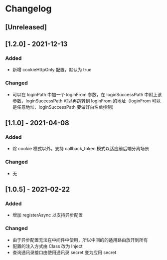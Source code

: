# Changelog

## [Unreleased]

## [1.2.0] - 2021-12-13
### Added
- 新增 cookieHttpOnly 配置，默认为 true

### Changed
- 可以在 loginPath 中加一个 loginFrom 参数，在 loginSuccessPath 中附上该参数，loginSuccessPath 可以再跳转到 loginFrom 的地址（loginFrom 可以是任意地址，loginSuccessPath 要做好白名单控制）

## [1.1.0] - 2021-04-08
### Added
- 除 cookie 模式以外，支持 callback_token 模式以适应前后端分离场景

### Changed
- 无

## [1.0.5] - 2021-02-22
### Added
- 增加 registerAsync 以支持异步配置

### Changed
- 由于异步配置无法在中间件中使用，所以中间的的适用路由放开到所有
- 配置的注入方式由 Class 改为 Inject
- 查询通讯录接口由使用通讯录 secret 变为应用 secret
